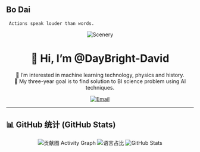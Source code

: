 

## Bo Dai
```
 Actions speak louder than words.
```

<!-- 顶部头像 & 徽章 -->
<div align="center">
  <!-- 头像（可留空或自行上传） -->
  <img src="[https://avatars.githubusercontent.com/DayBright-David/DayBright-David/IMG_0295.JPG](https://raw.githubusercontent.com/DayBright-David/DayBright-David/main/IMG_0295.JPG
)" alt="Scenery"
  style="max-width: 80%; height: auto;" />

  <!-- 名称与介绍 -->
  <h1>👋 Hi, I’m @DayBright-David </h1>
  <p>👀 I’m interested in machine learning technology, physics and history.<br/>
     🌱 My three-year goal is to find solution to BI science problem using AI techniques.</p>

  <!-- 社交徽章 -->
  <a href="mailto:daybright.daibo@gmail.com">
    <img src="https://img.shields.io/badge/Email-daybright.daibo%40gmail.com-blue?style=flat-square" alt="Email" />
  </a>
  
</div>

---

## 📊 GitHub 统计 (GitHub Stats)

<div align="center">

<!-- GitHub 贡献图（可视化您的贡献历史） -->
<img src="https://github-readme-activity-graph.vercel.app/graph?username=DayBright-David&theme=react-dark&area=true" alt="贡献图 Activity Graph" />

<!-- GitHub 语言占比 -->
<img src="https://github-readme-stats.vercel.app/api/top-langs/?username=DayBright-David&layout=compact&theme=tokyonight" alt="语言占比" />

<!-- GitHub 综合统计 -->
<img src="https://github-readme-stats.vercel.app/api?username=DayBright-David&show_icons=true&theme=tokyonight" alt="GitHub Stats" />

</div>

<!---
DayBright-David/DayBright-David is a ✨ special ✨ repository because its `README.md` (this file) appears on your GitHub profile.
You can click the Preview link to take a look at your changes.
--->
